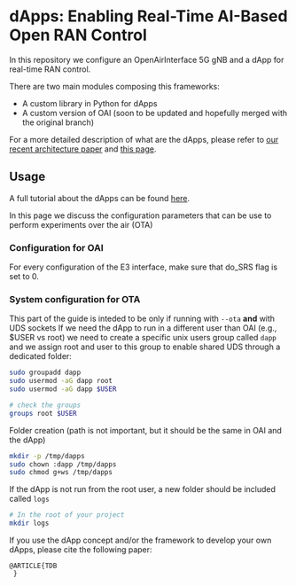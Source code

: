 # dApps: Enabling Real-Time AI-Based Open RAN Control

In this repository we configure an OpenAirInterface 5G gNB and a dApp for real-time RAN control. 

There are two main modules composing this frameworks:

- A custom library in Python for dApps
- A custom version of OAI (soon to be updated and hopefully merged with the original branch)

For a more detailed description of what are the dApps, please refer to [our recent architecture paper](https://arxiv.org/pdf/2501.16502) and [this page](https://openrangym.com/ran-frameworks/dapps).

## Usage

A full tutorial about the dApps can be found [here](https://openrangym.com/tutorials/dapps-oai).

In this page we discuss the configuration parameters that can be use to perform experiments over the air (OTA)

### Configuration for OAI

For every configuration of the E3 interface, make sure that do_SRS flag is set to 0.

### System configuration for OTA

This part of the guide is inteded to be only if running with `--ota` **and** with UDS sockets
If we need the dApp to run in a different user than OAI (e.g., $USER vs root) we need to create a specific unix users group called `dapp` and we assign root and user to this group to enable shared UDS through a dedicated folder:

```bash
sudo groupadd dapp
sudo usermod -aG dapp root
sudo usermod -aG dapp $USER

# check the groups
groups root $USER
```

Folder creation (path is not important, but it should be the same in OAI and the dApp)

```bash
mkdir -p /tmp/dapps
sudo chown :dapp /tmp/dapps
sudo chmod g+ws /tmp/dapps
```

If the dApp is not run from the root user, a new folder should be included called `logs`

```bash
# In the root of your project
mkdir logs
```

If you use the dApp concept and/or the framework to develop your own dApps, please cite the following paper:

```text
@ARTICLE{TDB
 }
```
